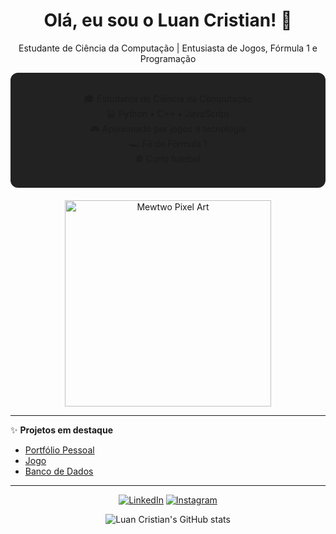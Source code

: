<div align="center">

# Olá, eu sou o Luan Cristian! 👋  
Estudante de Ciência da Computação | Entusiasta de Jogos, Fórmula 1 e Programação

</div>

<div align="center" style="background: #222; border-radius: 12px; padding: 18px; margin-bottom: 20px;">
  
🎓 Estudante de Ciência da Computação  
💻 Python • C++ • JavaScript  
🎮 Apaixonado por jogos e tecnologia  
🏎️ Fã de Fórmula 1  
⚽ Curto futebol

</div>

<div align="center">

<img src="https://media.giphy.com/media/0vYQ2n8p5bW8jSdP6z/giphy.gif" alt="Mewtwo Pixel Art" width="330" />

</div>

---

✨ **Projetos em destaque**  
- [Portfólio Pessoal](https://github.com/Luan-Cristian/portfolio)  
- [Jogo](https://github.com/antoniilucas/jogo)  
- [Banco de Dados](https://github.com/paulopaes216/BD)

---

<div align="center">

[![LinkedIn](https://img.shields.io/badge/LinkedIn-blue?style=for-the-badge&logo=linkedin)](https://linkedin.com/in/luan-santos-b40506292)
[![Instagram](https://img.shields.io/badge/Instagram-purple?style=for-the-badge&logo=instagram)](https://www.instagram.com/luan_cristiann/)

</div>

<div align="center">

  <img src="https://github-readme-stats.vercel.app/api?username=Luan-Cristian&show_icons=true&theme=radical" alt="Luan Cristian's GitHub stats" />
  
</div>
